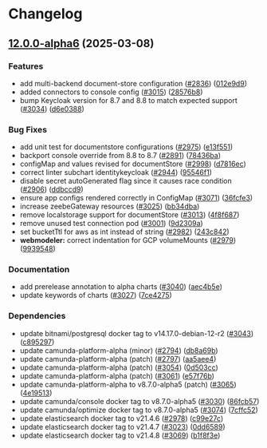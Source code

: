 # Changelog

## [12.0.0-alpha6](https://github.com/camunda/camunda-platform-helm/compare/camunda-platform-alpha-12.0.0-alpha5...camunda-platform-alpha-12.0.0-alpha6) (2025-03-08)


### Features

* add multi-backend document-store configuration ([#2836](https://github.com/camunda/camunda-platform-helm/issues/2836)) ([012e9d9](https://github.com/camunda/camunda-platform-helm/commit/012e9d93caa518167b8eac2a39b8c3de0ff7a2fb))
* added connectors to console config ([#3015](https://github.com/camunda/camunda-platform-helm/issues/3015)) ([28576b8](https://github.com/camunda/camunda-platform-helm/commit/28576b863561b2972db600bbf06e8866e55cd6ef))
* bump Keycloak version for 8.7 and 8.8 to match expected support ([#3034](https://github.com/camunda/camunda-platform-helm/issues/3034)) ([d6e0388](https://github.com/camunda/camunda-platform-helm/commit/d6e0388c926c279df6a1059dd1191b0fad2c48f0))


### Bug Fixes

* add unit test for documentstore configurations ([#2975](https://github.com/camunda/camunda-platform-helm/issues/2975)) ([e13f551](https://github.com/camunda/camunda-platform-helm/commit/e13f551d35dd59bcae11439a34b6b90681fe508d))
* backport console override from 8.8 to 8.7 ([#2891](https://github.com/camunda/camunda-platform-helm/issues/2891)) ([78436ba](https://github.com/camunda/camunda-platform-helm/commit/78436ba59d8656e907dde16c502a644155f93ac8))
* configMap and values revised for documentStore ([#2998](https://github.com/camunda/camunda-platform-helm/issues/2998)) ([d7816ec](https://github.com/camunda/camunda-platform-helm/commit/d7816ec696adbf33f25e21f811ba71dd432c579b))
* correct linter subchart identitykeycloak ([#2944](https://github.com/camunda/camunda-platform-helm/issues/2944)) ([95546f1](https://github.com/camunda/camunda-platform-helm/commit/95546f137a17f10c05d610729637eff39014ad84))
* disable secret autoGenerated flag since it causes race condition ([#2906](https://github.com/camunda/camunda-platform-helm/issues/2906)) ([ddbccd9](https://github.com/camunda/camunda-platform-helm/commit/ddbccd9089c517ba12cf401e1f2617ffda55738e))
* ensure app configs rendered correctly in ConfigMap ([#3071](https://github.com/camunda/camunda-platform-helm/issues/3071)) ([36fcfe3](https://github.com/camunda/camunda-platform-helm/commit/36fcfe3d7eef93b4d613ca6891ac18161e3add37))
* increase zeebeGateway resources ([#3025](https://github.com/camunda/camunda-platform-helm/issues/3025)) ([bb34dba](https://github.com/camunda/camunda-platform-helm/commit/bb34dba9a8d7062d03bbfde9c075b9c71e56e397))
* remove localstorage support for documentStore ([#3013](https://github.com/camunda/camunda-platform-helm/issues/3013)) ([4f8f687](https://github.com/camunda/camunda-platform-helm/commit/4f8f687cedeb20cdb6476ef0e680ebfbbe21a008))
* remove unused test connection pod ([#3001](https://github.com/camunda/camunda-platform-helm/issues/3001)) ([9d2309a](https://github.com/camunda/camunda-platform-helm/commit/9d2309ab50c3bc1e3bb0fb2d0b7e6a27ed587200))
* set bucketTtl for aws as int instead of string ([#2982](https://github.com/camunda/camunda-platform-helm/issues/2982)) ([243c842](https://github.com/camunda/camunda-platform-helm/commit/243c8423cfe9328cdf12bc6aaf053df4347f03b7))
* **webmodeler:** correct indentation for GCP volumeMounts ([#2979](https://github.com/camunda/camunda-platform-helm/issues/2979)) ([9939548](https://github.com/camunda/camunda-platform-helm/commit/9939548603702640c9015298925ce3bc4d08ea3b))


### Documentation

* add prerelease annotation to alpha charts ([#3040](https://github.com/camunda/camunda-platform-helm/issues/3040)) ([aec4b5e](https://github.com/camunda/camunda-platform-helm/commit/aec4b5eed22e8d0928da8dae804e172cbe26033a))
* update keywords of charts ([#3027](https://github.com/camunda/camunda-platform-helm/issues/3027)) ([7ce4275](https://github.com/camunda/camunda-platform-helm/commit/7ce4275968bb4ba4504a254ac4f02d2318be47d7))


### Dependencies

* update bitnami/postgresql docker tag to v14.17.0-debian-12-r2 ([#3043](https://github.com/camunda/camunda-platform-helm/issues/3043)) ([c895297](https://github.com/camunda/camunda-platform-helm/commit/c895297360eb03e238bacb98529a49e1e01b16a4))
* update camunda-platform-alpha (minor) ([#2794](https://github.com/camunda/camunda-platform-helm/issues/2794)) ([db8a69b](https://github.com/camunda/camunda-platform-helm/commit/db8a69b735c9ae1c66a52d4d7a76510df24a2007))
* update camunda-platform-alpha (patch) ([#2797](https://github.com/camunda/camunda-platform-helm/issues/2797)) ([aa5aee4](https://github.com/camunda/camunda-platform-helm/commit/aa5aee427f3978fb825c907ebb24ae3d8270f0d1))
* update camunda-platform-alpha (patch) ([#3054](https://github.com/camunda/camunda-platform-helm/issues/3054)) ([0d503cc](https://github.com/camunda/camunda-platform-helm/commit/0d503ccb8ad424349f1b5d8e4a3c97ec60d77ee1))
* update camunda-platform-alpha (patch) ([#3061](https://github.com/camunda/camunda-platform-helm/issues/3061)) ([e57f76b](https://github.com/camunda/camunda-platform-helm/commit/e57f76b1d376b361b7bd091a43050b04059a8480))
* update camunda-platform-alpha to v8.7.0-alpha5 (patch) ([#3065](https://github.com/camunda/camunda-platform-helm/issues/3065)) ([4e19513](https://github.com/camunda/camunda-platform-helm/commit/4e195139e5a26c47a910f5bafb634f3327e82a50))
* update camunda/console docker tag to v8.7.0-alpha5 ([#3030](https://github.com/camunda/camunda-platform-helm/issues/3030)) ([86fcb57](https://github.com/camunda/camunda-platform-helm/commit/86fcb579505cfa612b14e78aad84bf9e42f9c6a2))
* update camunda/optimize docker tag to v8.7.0-alpha5 ([#3074](https://github.com/camunda/camunda-platform-helm/issues/3074)) ([7cffc52](https://github.com/camunda/camunda-platform-helm/commit/7cffc52c36e8e28ed5fc2f25071c353da5bf9287))
* update elasticsearch docker tag to v21.4.6 ([#2978](https://github.com/camunda/camunda-platform-helm/issues/2978)) ([c99e27c](https://github.com/camunda/camunda-platform-helm/commit/c99e27cae623cb79d4464733ee59575551cbce7f))
* update elasticsearch docker tag to v21.4.7 ([#3023](https://github.com/camunda/camunda-platform-helm/issues/3023)) ([0dd6589](https://github.com/camunda/camunda-platform-helm/commit/0dd658902d090310205c29220a523a6405cb6eb3))
* update elasticsearch docker tag to v21.4.8 ([#3069](https://github.com/camunda/camunda-platform-helm/issues/3069)) ([b1f8f3e](https://github.com/camunda/camunda-platform-helm/commit/b1f8f3ea3806f1bbc7ced478046704307df33436))
